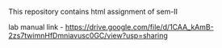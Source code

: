 This repository contains html assignment of sem-II

lab manual link - https://drive.google.com/file/d/1CAA_kAmB-2zs7twimnHfDmniavusc0GC/view?usp=sharing
